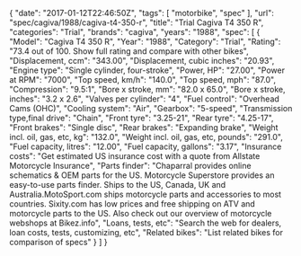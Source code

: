 {
    "date": "2017-01-12T22:46:50Z",
    "tags": [
        "motorbike",
        "spec"
    ],
    "url": "spec\/cagiva\/1988\/cagiva-t4-350-r",
    "title": "Trial Cagiva T4 350 R",
    "categories": "Trial",
    "brands": "cagiva",
    "years": "1988",
    "spec": [
        {
            "Model": "Cagiva T4 350 R",
            "Year": "1988",
            "Category": "Trial",
            "Rating": "73.4 out of 100. Show full rating and compare with other bikes",
            "Displacement, ccm": "343.00",
            "Displacement, cubic inches": "20.93",
            "Engine type": "Single cylinder, four-stroke",
            "Power, HP": "27.00",
            "Power at RPM": "7000",
            "Top speed, km\/h": "140.0",
            "Top speed, mph": "87.0",
            "Compression": "9.5:1",
            "Bore x stroke, mm": "82.0 x 65.0",
            "Bore x stroke, inches": "3.2 x 2.6",
            "Valves per cylinder": "4",
            "Fuel control": "Overhead Cams (OHC)",
            "Cooling system": "Air",
            "Gearbox": "5-speed",
            "Transmission type,final drive": "Chain",
            "Front tyre": "3.25-21",
            "Rear tyre": "4.25-17",
            "Front brakes": "Single disc",
            "Rear brakes": "Expanding brake",
            "Weight incl. oil, gas, etc, kg": "132.0",
            "Weight incl. oil, gas, etc, pounds": "291.0",
            "Fuel capacity, litres": "12.00",
            "Fuel capacity, gallons": "3.17",
            "Insurance costs": "Get estimated US insurance cost with a quote from Allstate Motorcycle Insurance",
            "Parts finder": "Chaparral provides online schematics & OEM parts for the US.   Motorcycle Superstore provides an easy-to-use parts finder. Ships to the US, Canada, UK and Australia.MotoSport.com ships motorcycle parts and accessories to most countries.    Sixity.com has low prices and free shipping on ATV and motorcycle parts to the US. Also check out our overview of motorcycle webshops at Bikez.info",
            "Loans, tests, etc": "Search the web for dealers, loan costs, tests, customizing, etc",
            "Related bikes": "List related bikes for comparison of specs"
        }
    ]
}